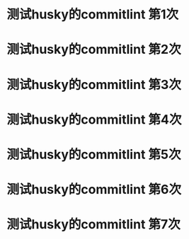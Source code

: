 # 测试husky的commitlint 第1次

# 测试husky的commitlint 第2次

# 测试husky的commitlint 第3次

# 测试husky的commitlint 第4次

# 测试husky的commitlint 第5次

# 测试husky的commitlint 第6次

# 测试husky的commitlint 第7次

